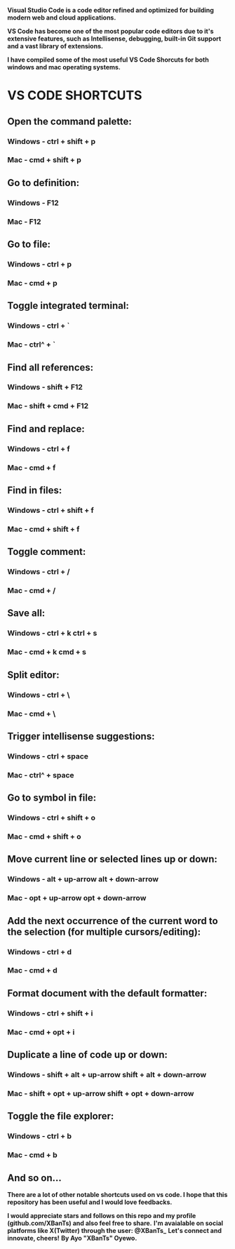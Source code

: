 **Visual Studio Code is a code editor refined and optimized for building modern web and cloud applications.**

**VS Code has become one of the most popular code editors due to it's extensive features, such as Intellisense, debugging, built-in Git support and a vast library of extensions.**

**I have compiled some of the most useful VS Code Shorcuts for both windows and mac operating systems.**

# VS CODE SHORTCUTS

## Open the command palette:
### Windows - ctrl + shift + p
### Mac - cmd + shift + p


## Go to definition:
### Windows - F12
### Mac - F12


## Go to file:
### Windows - ctrl + p
### Mac - cmd + p


## Toggle integrated terminal:
### Windows - ctrl + `
### Mac - ctrl^ + `


## Find all references:
### Windows - shift + F12
### Mac - shift + cmd + F12


## Find and replace:
### Windows - ctrl + f
### Mac - cmd + f


## Find in files:
### Windows - ctrl + shift + f
### Mac - cmd + shift + f


## Toggle comment:
### Windows - ctrl + /
### Mac - cmd + /


## Save all:
### Windows - ctrl + k   ctrl + s
### Mac - cmd + k   cmd + s


## Split editor:
### Windows - ctrl + \
### Mac - cmd + \


## Trigger intellisense suggestions:
### Windows - ctrl + space
### Mac - ctrl^ + space


## Go to symbol in file:
### Windows - ctrl + shift + o
### Mac - cmd + shift + o


## Move current line or selected lines up or down:
### Windows - alt + up-arrow   alt + down-arrow
### Mac - opt + up-arrow   opt + down-arrow


## Add the next occurrence of the current word to the selection (for multiple cursors/editing):
### Windows - ctrl + d
### Mac - cmd + d


## Format document with the default formatter:
### Windows - ctrl + shift + i
### Mac - cmd + opt + i


## Duplicate a line of code up or down:
### Windows - shift + alt + up-arrow   shift + alt + down-arrow
### Mac - shift + opt + up-arrow   shift + opt + down-arrow


## Toggle the file explorer:
### Windows - ctrl + b
### Mac - cmd + b


## And so on...


**There are a lot of other notable shortcuts used on vs code. I hope that this repository has been useful and I would love feedbacks.**

**I would appreciate stars and follows on this repo and my profile (github.com/XBanTs) and also feel free to share.**
**I'm avaialable on social platforms like X(Twitter) through the user: @XBanTs_**
**Let's connect and innovate, cheers!**
**By Ayo "XBanTs" Oyewo.**
